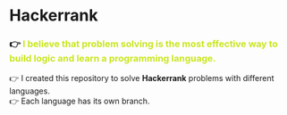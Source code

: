 # Hackerrank

### :point_right: <span style="color:#C9E71D"> **I believe that problem solving is the most effective way to build logic and learn a programming language.** </span> <br />
:point_right: I created this repository to solve **Hackerrank** problems with different languages.<br />
:point_right: Each language has its own branch.